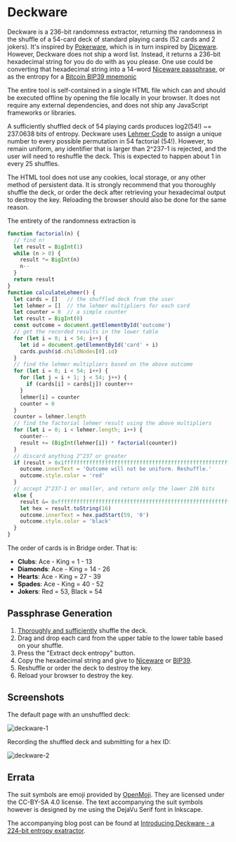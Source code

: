 # Deckware
Deckware is a 236-bit randomness extractor, returning the randomness in the shuffle of a 54-card
deck of standard playing cards (52 cards and 2 jokers). It's inspired by [Pokerware][1], which is in
turn inspired by [Diceware][2]. However, Deckware does not ship a word list. Instead, it returns a
236-bit hexadecimal string for you do do with as you please. One use could be converting that
hexadecimal string into a 14-word [Niceware passphrase][3], or as the entropy for a [Bitcoin BIP39
mnemonic][4]

The entire tool is self-contained in a single HTML file which can and should be executed offline by
opening the file locally in your browser. It does not require any external dependencies, and does
not ship any JavaScript frameworks or libraries.

A sufficiently shuffled deck of 54 playing cards produces log2(54!) ~= 237.0638 bits of entropy.
Deckware uses [Lehmer Code][5] to assign a unique number to every possible permutation in 54
factorial (54!). However, to remain uniform, any identifier that is larger than 2^237-1 is rejected,
and the user will need to reshuffle the deck. This is expected to happen about 1 in every 25
shuffles.

The HTML tool does not use any cookies, local storage, or any other method of persistent data. It is
strongly recommend that you thoroughly shuffle the deck, or order the deck after retrieving your
hexadecimal output to destroy the key. Reloading the browser should also be done for the same
reason.

The entirety of the randomness extraction is

```javascript
function factorial(n) {
  // find n!
  let result = BigInt(1)
  while (n > 0) {
    result *= BigInt(n)
    n--
  }
  return result
}
function calculateLehmer() {
  let cards = []   // the shuffled deck from the user
  let lehmer = []  // the lehmer multipliers for each card
  let counter = 0  // a simple counter
  let result = BigInt(0)
  const outcome = document.getElementById('outcome')
  // get the recorded results in the lower table
  for (let i = 0; i < 54; i++) {
    let id = document.getElementById('card' + i)
    cards.push(id.childNodes[0].id)
  }
  // find the lehmer multipliers based on the above outcome
  for (let i = 0; i < 54; i++) {
    for (let j = i + 1; j < 54; j++) {
      if (cards[i] > cards[j]) counter++
    }
    lehmer[i] = counter
    counter = 0
  }
  counter = lehmer.length
  // find the factorial lehmer result using the above multipliers
  for (let i = 0; i < lehmer.length; i++) {
    counter--
    result += (BigInt(lehmer[i]) * factorial(counter))
  }
  // discard anything 2^237 or greater
  if (result > 0x1fffffffffffffffffffffffffffffffffffffffffffffffffffffffffffn) {
    outcome.innerText = 'Outcome will not be uniform. Reshuffle.'
    outcome.style.color = 'red'
  }
  // accept 2^237-1 or smaller, and return only the lower 236 bits
  else {
    result &= 0xfffffffffffffffffffffffffffffffffffffffffffffffffffffffffffn
    let hex = result.toString(16)
    outcome.innerText = hex.padStart(59, '0')
    outcome.style.color = 'black'
  }
}
```

The order of cards is in Bridge order. That is:

* **Clubs**: Ace - King = 1 - 13
* **Diamonds**: Ace - King = 14 - 26
* **Hearts**: Ace - King = 27 - 39
* **Spades**: Ace - King = 40 - 52
* **Jokers**: Red = 53, Black = 54

## Passphrase Generation
1. [Thoroughly and sufficiently][6] shuffle the deck.
2. Drag and drop each card from the upper table to the lower table based on your shuffle.
3. Press the "Extract deck entropy" button.
4. Copy the hexadecimal string and give to [Niceware][3] or [BIP39][4].
5. Reshuffle or order the deck to destroy the key.
6. Reload your browser to destroy the key.

## Screenshots
The default page with an unshuffled deck:

![deckware-1][7]

Recording the shuffled deck and submitting for a hex ID:

![deckware-2][8]

## Errata
The suit symbols are emoji provided by [OpenMoji][9]. They are licensed under the CC-BY-SA 4.0
license. The text accompanying the suit symbols however is designed by me using the DejaVu Serif
font in Inkscape.

The accompanying blog post can be found at [Introducing Deckware - a 224-bit entropy exatractor][10].

[1]: https://github.com/skeeto/pokerware
[2]: https://diceware.com
[3]: https://github.com/diracdeltas/niceware
[4]: https://github.com/iancoleman/bip39
[5]: https://en.wikipedia.org/wiki/Lehmer_code
[6]: https://stats.stackexchange.com/a/79552
[7]: https://user-images.githubusercontent.com/699572/108796403-ee87c300-7545-11eb-8525-a24a8ef92135.png
[8]: https://user-images.githubusercontent.com/699572/108796392-e891e200-7545-11eb-97b7-ed6a2672c8de.png
[9]: https://openmoji.org/
[10]: https://pthree.org/2021/02/18/introducing-deckware-a-224-bit-entropy-extractor/
